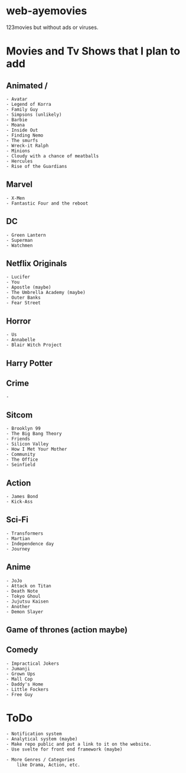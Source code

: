 # web-ayemovies
123movies but without ads or viruses.

# Movies and Tv Shows that I plan to add
## Animated / 
    - Avatar
    - Legend of Korra
    - Family Guy
    - Simpsons (unlikely)
    - Barbie
    - Moana
    - Inside Out
    - Finding Nemo
    - The smurfs
    - Wreck-it Ralph
    - Minions
    - Cloudy with a chance of meatballs
    - Hercules
    - Rise of the Guardians
    
## Marvel
    - X-Men
    - Fantastic Four and the reboot

## DC
    - Green Lantern
    - Superman
    - Watchmen

## Netflix Originals
    - Lucifer
    - You
    - Apostle (maybe)
    - The Umbrella Academy (maybe)
    - Outer Banks
    - Fear Street

## Horror
    - Us
    - Annabelle
    - Blair Witch Project

## Harry Potter

## Crime
    -

## Sitcom
    - Brooklyn 99
    - The Big Bang Theory
    - Friends
    - Silicon Valley
    - How I Met Your Mother
    - Community
    - The Office
    - Seinfield

## Action
    - James Bond
    - Kick-Ass

## Sci-Fi
    - Transformers
    - Martian
    - Independence day
    - Journey

## Anime
    - JoJo
    - Attack on Titan
    - Death Note
    - Tokyo Ghoul
    - Jujutsu Kaisen
    - Another
    - Demon Slayer

## Game of thrones (action maybe)

## Comedy
    - Impractical Jokers
    - Jumanji
    - Grown Ups
    - Mall Cop
    - Daddy's Home
    - Little Fockers
    - Free Guy

# ToDo
    - Notification system
    - Analytical system (maybe)
    - Make repo public and put a link to it on the website.
    - Use svelte for front end framework (maybe)

    - More Genres / Categories 
        like Drama, Action, etc.